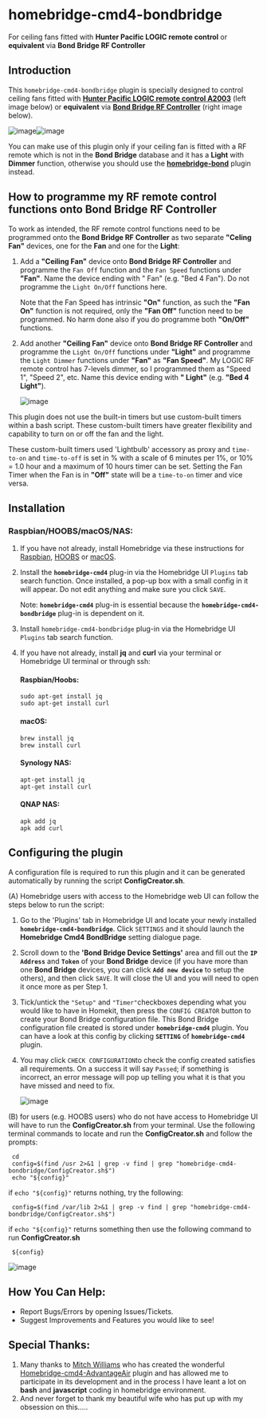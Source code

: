 # homebridge-cmd4-bondbridge
For ceiling fans fitted with **Hunter Pacific LOGIC remote control** or **equivalent** via **Bond Bridge RF Controller**

## Introduction

This `homebridge-cmd4-bondbridge` plugin is specially designed to control ceiling fans fitted with **[Hunter Pacific LOGIC remote control A2003](https://www.hunterpacificinternational.com/remotes)** (left image below) or **equivalent** via **[Bond Bridge RF Controller](https://bondhome.io/product/bond-bridge/)** (right image below).

![image](https://user-images.githubusercontent.com/96530237/224465046-3ee8211e-c92c-4c8f-9119-77256fd9e0e9.png)![image](https://user-images.githubusercontent.com/96530237/226806633-a846876d-af1b-4b49-8417-a9cc919da790.png)

You can make use of this plugin only if your ceiling fan is fitted with a RF remote which is not in the **Bond Bridge** database and it has a **Light** with **Dimmer** function, otherwise you should use the **[homebridge-bond](https://github.com/aarons22/homebridge-bond)** plugin instead.

## How to programme my RF remote control functions onto Bond Bridge RF Controller
To work as intended, the RF remote control functions need to be programmed onto the **Bond Bridge RF Controller** as two separate **"Celing Fan"** devices, one for the **Fan** and one for the **Light**:
1. Add a **"Ceiling Fan"** device onto **Bond Bridge RF Controller** and programme the `Fan Off` function and the `Fan Speed` functions under **"Fan"**. Name the device ending with " Fan" (e.g. "Bed 4 Fan"). Do not programme the `Light On/Off` functions here.  

     Note that the Fan Speed has intrinsic **"On"** function, as such the **"Fan On"** function is not required, only the **"Fan Off"** function need to be programmed.  No harm done also if you do programme both **"On/Off"** functions.

2. Add another **"Ceiling Fan"** device onto **Bond Bridge RF Controller** and programme the `Light On/Off` functions under **"Light"** and programme the `Light Dimmer` functions under **"Fan"** as **"Fan Speed"**. My LOGIC RF remote control has 7-levels dimmer, so I programmed them as "Speed 1", "Speed 2", etc.  Name this device ending with **" Light"** (e.g. **"Bed 4 Light"**).


     ![image](https://user-images.githubusercontent.com/96530237/226813380-1a867f56-61a5-42b8-ad10-5deeb7ac44f5.png)


This plugin does not use the built-in timers but use custom-built timers within a bash script. These custom-built timers have greater flexibility and capability to turn on or off the fan and the light. 

These custom-built timers used 'Lightbulb' accessory as proxy and `time-to-on` and `time-to-off` is set in % with a scale of 6 minutes per 1%, or 10% = 1.0 hour and a maximum of 10 hours timer can be set. Setting the Fan Timer when the Fan is in **"Off"** state will be a `time-to-on` timer and vice versa.

## Installation
### Raspbian/HOOBS/macOS/NAS:
1. If you have not already, install Homebridge via these instructions for [Raspbian](https://github.com/homebridge/homebridge/wiki/Install-Homebridge-on-Raspbian), [HOOBS](https://support.hoobs.org/docs) or [macOS](https://github.com/homebridge/homebridge/wiki/Install-Homebridge-on-macOS).
2. Install the **`homebridge-cmd4`** plug-in via the Homebridge UI `Plugins` tab search function. Once installed, a pop-up box with a small config in it will appear. Do not edit anything and make sure you click `SAVE`.
     
     Note: **`homebridge-cmd4`** plug-in is essential because the **`homebridge-cmd4-bondbridge`** plug-in is dependent on it.
3. Install `homebridge-cmd4-bondbridge` plug-in via the Homebridge UI `Plugins` tab search function.
4. If you have not already, install  <B>jq</B> and <B>curl</B> via your terminal or Homebridge UI terminal or through ssh: 


     #### Raspbian/Hoobs:
     ```shell
     sudo apt-get install jq
     sudo apt-get install curl
     ```
     #### macOS:
     ```shell
     brew install jq
     brew install curl
     ```
     #### Synology NAS:

     ```shell
     apt-get install jq
     apt-get install curl
     ```
     #### QNAP NAS:

     ```shell
     apk add jq
     apk add curl
     ```

## Configuring the plugin
A configuration file is required to run this plugin and it can be generated automatically by running the script **ConfigCreator.sh**.

(A) Homebridge users with access to the Homebridge web UI can follow the steps below to run the script:

1. Go to the 'Plugins' tab in Homebridge UI and locate your newly installed **`homebridge-cmd4-bondbridge`**. Click `SETTINGS` and it should launch the **Homebridge Cmd4 BondBridge** setting dialogue page.
2. Scroll down to the **'Bond Bridge Device Settings'** area and fill out the **`IP Address`** and **`Token`** of your **Bond Bridge** device (if you have more than one **Bond Bridge** devices, you can click **`Add new device`** to setup the others), and then click `SAVE`. It will close the UI and you will need to open it once more as per Step 1.
3. Tick/untick the `"Setup"` and `"Timer"`checkboxes depending what you would like to have in Homekit, then press the `CONFIG CREATOR` button to create your Bond Bridge configuration file. This Bond Bridge configuration file created is stored under **`homebridge-cmd4`** plugin.  You can have a look at this config by clicking **`SETTING`** of **`homebridge-cmd4`** plugin.
4. You may click `CHECK CONFIGURATION`to check the config created satisfies all requirements. On a success it will say `Passed`; if something is incorrect, an error message will pop up telling you what it is that you have missed and need to fix.

     ![image](https://user-images.githubusercontent.com/96530237/226834701-308a4d2c-3cfb-47c6-9675-4d4976c7a6fc.png)


(B) for users (e.g. HOOBS users) who do not have access to Homebridge UI will have to run the **ConfigCreator.sh** from your terminal.  Use the following terminal commands to locate and run the **ConfigCreator.sh** and follow the prompts: 

     cd
     config=$(find /usr 2>&1 | grep -v find | grep "homebridge-cmd4-bondbridge/ConfigCreator.sh$")
     echo "${config}"

  if `echo "${config}"` returns nothing, try the following:

     config=$(find /var/lib 2>&1 | grep -v find | grep "homebridge-cmd4-bondbridge/ConfigCreator.sh$")

  if `echo "${config}"` returns something then use the following command to run **ConfigCreator.sh**

     ${config}
     
  ![image](https://user-images.githubusercontent.com/96530237/226835385-dff9d40b-3ad7-43a1-95db-cafddfbf7668.png)
 

## How You Can Help:
* Report Bugs/Errors by opening Issues/Tickets.
* Suggest Improvements and Features you would like to see!

## Special Thanks:
1. Many thanks to [Mitch Williams](https://github.com/mitch7391) who has created the wonderful [Homebridge-cmd4-AdvantageAir](https://github.com/mitch7391/homebridge-cmd4-AdvantageAir) plugin and has allowed me to participate in its development and in the process I have leant a lot on **bash** and **javascript** coding in homebridge environment.
2. And never forget to thank my beautiful wife who has put up with my obsession on this.....
